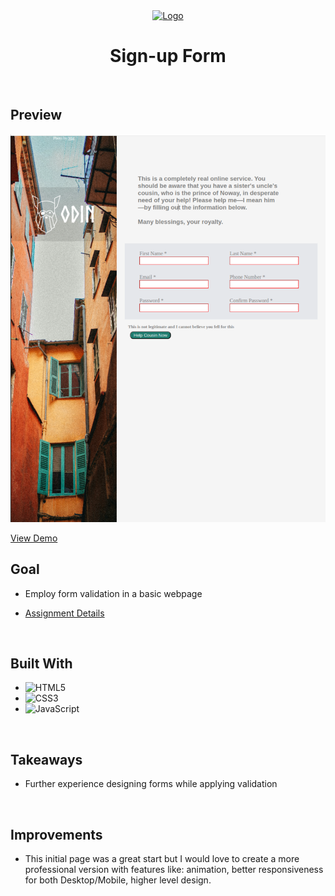 <div align="center">
  <a href="https://fubiknees.github.io/signUpForm/">
    <img src="https://ccweb.imgix.net/https%3A%2F%2Fwww.classcentral.com%2Fimages%2Flogos%2Fproviders%2Fthe-odin-project-hz.png?auto=format&ixlib=php-4.1.0&s=feaa8845dc8a3dee609e492cdd0759d8" alt="Logo" width="150" height = "45">
  </a>

  <h1 align="center"><b>Sign-up Form</b></h1>
</div>

<br>

## Preview

<div align="center">
 <img src="./images/preview.png">
</div>

<a href="https://fubiknees.github.io/signUpForm/">View Demo</a>
<br>

## Goal

* Employ form validation in a basic webpage

* [Assignment Details](https://www.theodinproject.com/lessons/node-path-intermediate-html-and-css-sign-up-form)

<br>

## Built With

* ![HTML5](https://img.shields.io/badge/html5-%23E34F26.svg?style=for-the-badge&logo=html5&logoColor=white)   
* ![CSS3](https://img.shields.io/badge/css3-%231572B6.svg?style=for-the-badge&logo=css3&logoColor=white)   
* ![JavaScript](https://img.shields.io/badge/javascript-%23323330.svg?style=for-the-badge&logo=javascript&logoColor=%23F7DF1E)

<br>

## Takeaways

* Further experience designing forms while applying validation

<br>

## Improvements

* This initial page was a great start but I would love to create a more professional version with features like: animation, better responsiveness for both Desktop/Mobile, higher level design. 

